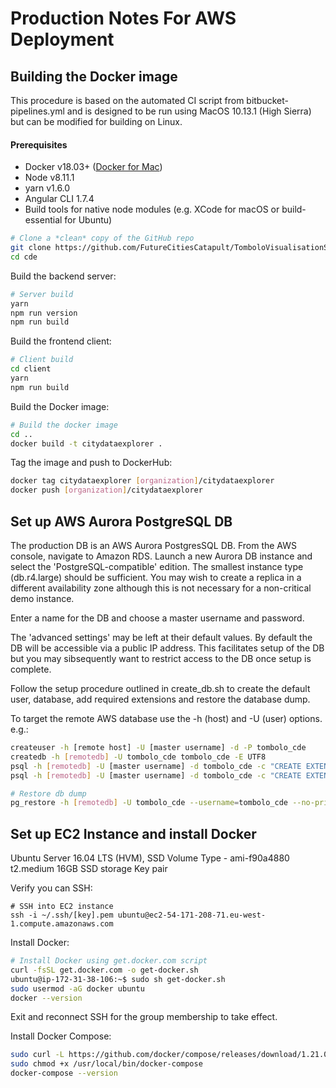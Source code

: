 Production Notes For AWS Deployment
===================================

Building the Docker image
-------------------------

This procedure is based on the automated CI script from bitbucket-pipelines.yml and is designed
to be run using MacOS 10.13.1 (High Sierra) but can be modified for building on Linux.

#### Prerequisites
* Docker v18.03+ ([Docker for Mac](https://www.docker.com/docker-mac))
* Node v8.11.1
* yarn v1.6.0
* Angular CLI 1.7.4
* Build tools for native node modules (e.g. XCode for macOS or build-essential for Ubuntu)

```bash
# Clone a *clean* copy of the GitHub repo
git clone https://github.com/FutureCitiesCatapult/TomboloVisualisationSuite.git cde
cd cde
```

Build the backend server:
```bash
# Server build
yarn
npm run version
npm run build
```

Build the frontend client:
```bash
# Client build
cd client
yarn
npm run build
```

Build the Docker image:
```bash
# Build the docker image
cd ..
docker build -t citydataexplorer .
```

Tag the image and push to DockerHub:

```bash
docker tag citydataexplorer [organization]/citydataexplorer
docker push [organization]/citydataexplorer
```

Set up AWS Aurora PostgreSQL DB
-------------------------------

The production DB is an AWS Aurora PostgresSQL DB. From the AWS console, navigate to Amazon RDS.
Launch a new Aurora DB instance and select the 'PostgreSQL-compatible' edition. The smallest instance type
(db.r4.large) should be sufficient. You may wish to create a replica in a different availability zone although
this is not necessary for a non-critical demo instance.

Enter a name for the DB and choose a master username and password.

The 'advanced settings' may be left at their default values. By default the DB will be accessible via
a public IP address. This facilitates setup of the DB but you may sibsequently want to restrict access to the DB
once setup is complete.

Follow the setup procedure outlined in create_db.sh to create the default user, database, add required
extensions and restore the database dump.

To target the remote AWS database use the -h (host) and -U (user) options. e.g.:

```bash
createuser -h [remote host] -U [master username] -d -P tombolo_cde
createdb -h [remotedb] -U tombolo_cde tombolo_cde -E UTF8
psql -h [remotedb] -U [master username] -d tombolo_cde -c "CREATE EXTENSION postgis;"
psql -h [remotedb] -U [master username] -d tombolo_cde -c "CREATE EXTENSION \"uuid-ossp\";"

# Restore db dump
pg_restore -h [remotedb] -U tombolo_cde --username=tombolo_cde --no-privileges --dbname=tombolo_cde --no-owner -v ./db/db.dump
```

Set up EC2 Instance and install Docker
--------------------------------------
Ubuntu Server 16.04 LTS (HVM), SSD Volume Type - ami-f90a4880
t2.medium
16GB SSD storage
Key pair

Verify you can SSH:
```
# SSH into EC2 instance
ssh -i ~/.ssh/[key].pem ubuntu@ec2-54-171-208-71.eu-west-1.compute.amazonaws.com
```

Install Docker:
```bash
# Install Docker using get.docker.com script
curl -fsSL get.docker.com -o get-docker.sh
ubuntu@ip-172-31-38-106:~$ sudo sh get-docker.sh
sudo usermod -aG docker ubuntu
docker --version
```

Exit and reconnect SSH for the group membership to take effect.

Install Docker Compose:

```bash
sudo curl -L https://github.com/docker/compose/releases/download/1.21.0/docker-compose-$(uname -s)-$(uname -m) -o /usr/local/bin/docker-compose
sudo chmod +x /usr/local/bin/docker-compose
docker-compose --version
```
